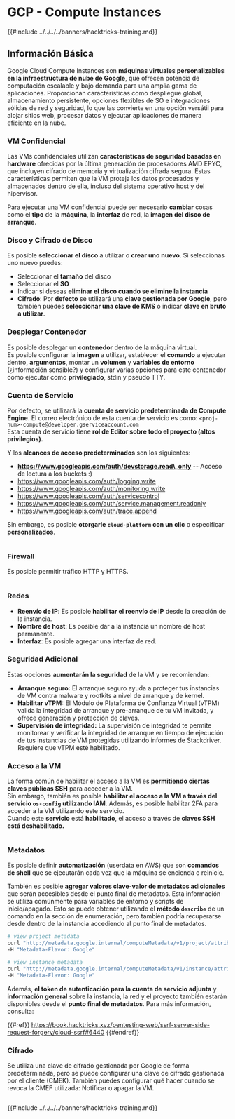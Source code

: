 # GCP - Compute Instances

{{#include ../../../../banners/hacktricks-training.md}}

## Información Básica

Google Cloud Compute Instances son **máquinas virtuales personalizables en la infraestructura de nube de Google**, que ofrecen potencia de computación escalable y bajo demanda para una amplia gama de aplicaciones. Proporcionan características como despliegue global, almacenamiento persistente, opciones flexibles de SO e integraciones sólidas de red y seguridad, lo que las convierte en una opción versátil para alojar sitios web, procesar datos y ejecutar aplicaciones de manera eficiente en la nube.

### VM Confidencial

Las VMs confidenciales utilizan **características de seguridad basadas en hardware** ofrecidas por la última generación de procesadores AMD EPYC, que incluyen cifrado de memoria y virtualización cifrada segura. Estas características permiten que la VM proteja los datos procesados y almacenados dentro de ella, incluso del sistema operativo host y del hipervisor.

Para ejecutar una VM confidencial puede ser necesario **cambiar** cosas como el **tipo** de la **máquina**, la **interfaz** de red, la **imagen del disco de arranque**.

### Disco y Cifrado de Disco

Es posible **seleccionar el disco** a utilizar o **crear uno nuevo**. Si seleccionas uno nuevo puedes:

- Seleccionar el **tamaño** del disco
- Seleccionar el **SO**
- Indicar si deseas **eliminar el disco cuando se elimine la instancia**
- **Cifrado**: Por **defecto** se utilizará una **clave gestionada por Google**, pero también puedes **seleccionar una clave de KMS** o indicar **clave en bruto a utilizar**.

### Desplegar Contenedor

Es posible desplegar un **contenedor** dentro de la máquina virtual.\
Es posible configurar la **imagen** a utilizar, establecer el **comando** a ejecutar dentro, **argumentos**, montar un **volumen** y **variables de entorno** (¿información sensible?) y configurar varias opciones para este contenedor como ejecutar como **privilegiado**, stdin y pseudo TTY.

### Cuenta de Servicio

Por defecto, se utilizará la **cuenta de servicio predeterminada de Compute Engine**. El correo electrónico de esta cuenta de servicio es como: `<proj-num>-compute@developer.gserviceaccount.com`\
Esta cuenta de servicio tiene **rol de Editor sobre todo el proyecto (altos privilegios).**

Y los **alcances de acceso predeterminados** son los siguientes:

- **https://www.googleapis.com/auth/devstorage.read\_only** -- Acceso de lectura a los buckets :)
- https://www.googleapis.com/auth/logging.write
- https://www.googleapis.com/auth/monitoring.write
- https://www.googleapis.com/auth/servicecontrol
- https://www.googleapis.com/auth/service.management.readonly
- https://www.googleapis.com/auth/trace.append

Sin embargo, es posible **otorgarle `cloud-platform` con un clic** o especificar **personalizados**.

<figure><img src="../../../../images/image (327).png" alt=""><figcaption></figcaption></figure>

### Firewall

Es posible permitir tráfico HTTP y HTTPS.

<figure><img src="../../../../images/image (326).png" alt=""><figcaption></figcaption></figure>

### Redes

- **Reenvío de IP**: Es posible **habilitar el reenvío de IP** desde la creación de la instancia.
- **Nombre de host**: Es posible dar a la instancia un nombre de host permanente.
- **Interfaz**: Es posible agregar una interfaz de red.

### Seguridad Adicional

Estas opciones **aumentarán la seguridad** de la VM y se recomiendan:

- **Arranque seguro:** El arranque seguro ayuda a proteger tus instancias de VM contra malware y rootkits a nivel de arranque y de kernel.
- **Habilitar vTPM:** El Módulo de Plataforma de Confianza Virtual (vTPM) valida la integridad de arranque y pre-arranque de tu VM invitada, y ofrece generación y protección de claves.
- **Supervisión de integridad:** La supervisión de integridad te permite monitorear y verificar la integridad de arranque en tiempo de ejecución de tus instancias de VM protegidas utilizando informes de Stackdriver. Requiere que vTPM esté habilitado.

### Acceso a la VM

La forma común de habilitar el acceso a la VM es **permitiendo ciertas claves públicas SSH** para acceder a la VM.\
Sin embargo, también es posible **habilitar el acceso a la VM a través del servicio `os-config` utilizando IAM**. Además, es posible habilitar 2FA para acceder a la VM utilizando este servicio.\
Cuando este **servicio** está **habilitado**, el acceso a través de **claves SSH está deshabilitado.**

<figure><img src="../../../../images/image (328).png" alt=""><figcaption></figcaption></figure>

### Metadatos

Es posible definir **automatización** (userdata en AWS) que son **comandos de shell** que se ejecutarán cada vez que la máquina se encienda o reinicie.

También es posible **agregar valores clave-valor de metadatos adicionales** que serán accesibles desde el punto final de metadatos. Esta información se utiliza comúnmente para variables de entorno y scripts de inicio/apagado. Esto se puede obtener utilizando el **método `describe`** de un comando en la sección de enumeración, pero también podría recuperarse desde dentro de la instancia accediendo al punto final de metadatos.
```bash
# view project metadata
curl "http://metadata.google.internal/computeMetadata/v1/project/attributes/?recursive=true&alt=text" \
-H "Metadata-Flavor: Google"

# view instance metadata
curl "http://metadata.google.internal/computeMetadata/v1/instance/attributes/?recursive=true&alt=text" \
-H "Metadata-Flavor: Google"
```
Además, **el token de autenticación para la cuenta de servicio adjunta** y **información general** sobre la instancia, la red y el proyecto también estarán disponibles desde el **punto final de metadatos**. Para más información, consulta:

{{#ref}}
https://book.hacktricks.xyz/pentesting-web/ssrf-server-side-request-forgery/cloud-ssrf#6440
{{#endref}}

### Cifrado

Se utiliza una clave de cifrado gestionada por Google de forma predeterminada, pero se puede configurar una clave de cifrado gestionada por el cliente (CMEK). También puedes configurar qué hacer cuando se revoca la CMEF utilizada: Notificar o apagar la VM.

<figure><img src="../../../../images/image (329).png" alt=""><figcaption></figcaption></figure>

{{#include ../../../../banners/hacktricks-training.md}}
